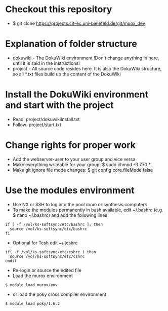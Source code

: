 Checkout this repository
=
* $ git clone https://projects.cit-ec.uni-bielefeld.de/git/muox_dev

Explanation of folder structure
=
* dokuwiki - The DokuWiki environment !Don't change anything in here, until it is said in the instructions!
* project - All source code resides here. It is also the DokuWiki structure, so all *.txt files build up the content of the DokuWiki 

Install the DokuWiki environment and start with the project
=
* Read: project/dokuwikiInstall.txt
* Follow: project/start.txt


Change rights for proper work
=
* Add the webserver-user to your user group and vice versa
* Make everything writeable for your group: $ sudo chmod -R 770 *
* Make git ignore file mode changes: $ git config core.fileMode false

Use the modules environment
=
* Use NX or SSH to log into the pool room or synthesis computers
* To make the modules permanently in bash available, edit ~/.bashrc (e.g. $ nano ~/.bashrc) and add the following lines
```
if [ -f /vol/ks-softsync/etc/bashrc ]; then
  source /vol/ks-softsync/etc/bashrc
fi
```
* Optional for Tcsh edit ~/.tcshrc
```
if( -f /vol/ks-softsync/etc/cshrc ) then
  source /vol/ks-softsync/etc/cshrc
endif
```
* Re-login or source the edited file
* Load the murox environment
```
$ module load murox/env
```
* or load the poky cross compiler environment
```
$ module load poky/1.6.2
```
